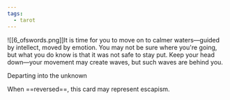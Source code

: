 ```yaml
---
tags:
  - tarot
---
```

![[6_ofswords.png]]It is time for you to move on to calmer waters—guided by intellect, moved by emotion. You may not be sure where you're going, but what you do know is that it was not safe to stay put. Keep your head down—your movement may create waves, but such waves are behind you.

Departing into the unknown

When ==reversed==, this card may represent escapism.